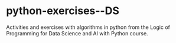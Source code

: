 # python-exercises--DS
Activities and exercises with algorithms in python from the Logic of Programming for Data Science and AI with Python course.
